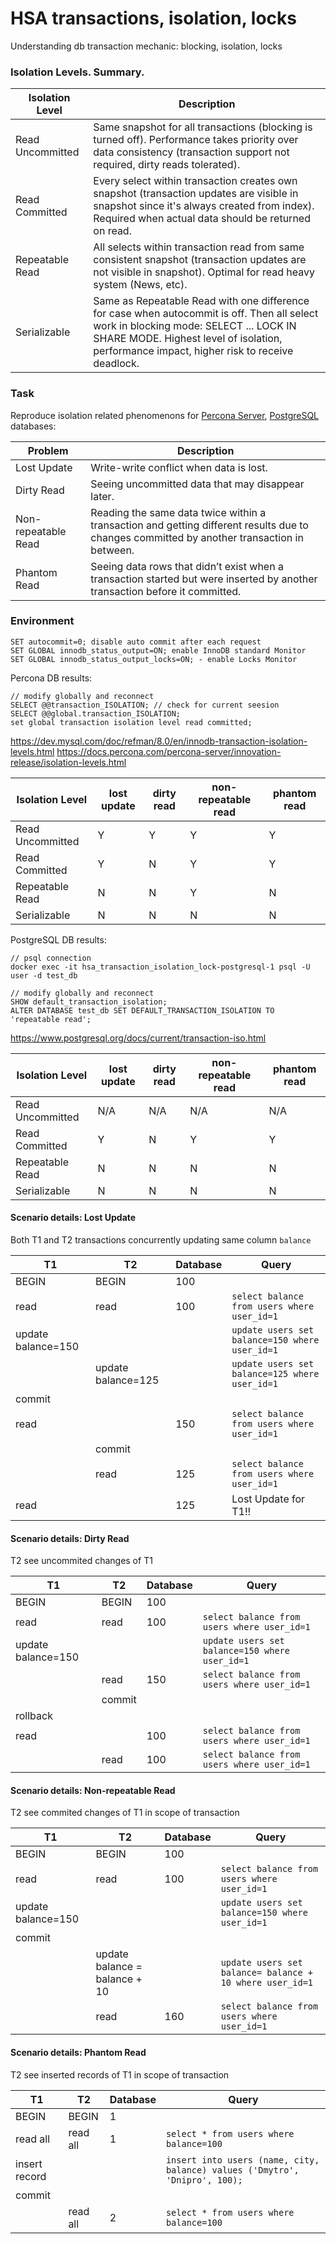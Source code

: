 # HSA transactions, isolation, locks
Understanding db transaction mechanic: blocking, isolation, locks

<h3>Isolation Levels. Summary.</h3>

| Isolation Level  | Description                                                                                                                                                                                                                         |
|------------------|-------------------------------------------------------------------------------------------------------------------------------------------------------------------------------------------------------------------------------------|
| Read Uncommitted | Same snapshot for all transactions (blocking is turned off). Performance takes priority over data consistency (transaction support not required, dirty reads tolerated).                                                            |
| Read Committed   | Every select within transaction creates own snapshot (transaction updates are visible in snapshot since it's always created from index). Required when actual data should be returned on read.                                      |
| Repeatable Read  | All selects within transaction read from same consistent snapshot (transaction updates are not visible in snapshot). Optimal for read heavy system (News, etc).                                                                     |
| Serializable     | Same as Repeatable Read with one difference for case when autocommit is off. Then all select work in blocking mode: SELECT ... LOCK IN SHARE MODE. Highest level of isolation, performance impact, higher risk to receive deadlock. |

<h3>Task</h3>

Reproduce isolation related phenomenons for [Percona Server](https://docs.percona.com/percona-server/8.0/index.html), [PostgreSQL](https://www.postgresql.org/docs/) databases:

| Problem             | Description                                                                                                                                |
|---------------------|--------------------------------------------------------------------------------------------------------------------------------------------|
| Lost Update         | Write-write conflict when data is lost.                                                                                                    |
| Dirty Read          | Seeing uncommitted data that may disappear later.                                                                                          |
| Non-repeatable Read | Reading the same data twice within a transaction and getting different results due to changes committed by another transaction in between. |
| Phantom Read        | Seeing data rows that didn’t exist when a transaction started but were inserted by another transaction before it committed.                |

<h3>Environment</h3>

```
SET autocommit=0; disable auto commit after each request
SET GLOBAL innodb_status_output=ON; enable InnoDB standard Monitor
SET GLOBAL innodb_status_output_locks=ON; - enable Locks Monitor
```

Percona DB results:
```
// modify globally and reconnect
SELECT @@transaction_ISOLATION; // check for current seesion
SELECT @@global.transaction_ISOLATION;
set global transaction isolation level read committed;

```
https://dev.mysql.com/doc/refman/8.0/en/innodb-transaction-isolation-levels.html
https://docs.percona.com/percona-server/innovation-release/isolation-levels.html

| Isolation Level  | lost update | dirty read | non-repeatable read | phantom read |
|------------------|-------------|------------|---------------------|--------------|
| Read Uncommitted | Y           | Y          | Y                   | Y            |
| Read Committed   | Y           | N          | Y                   | Y            |
| Repeatable Read  | N           | N          | Y                   | N            |
| Serializable     | N           | N          | N                   | N            |

PostgreSQL DB results:
```
// psql connection
docker exec -it hsa_transaction_isolation_lock-postgresql-1 psql -U user -d test_db

// modify globally and reconnect
SHOW default_transaction_isolation;
ALTER DATABASE test_db SET DEFAULT_TRANSACTION_ISOLATION TO 'repeatable read';
```
https://www.postgresql.org/docs/current/transaction-iso.html

| Isolation Level  | lost update | dirty read | non-repeatable read | phantom read |
|------------------|-------------|------------|---------------------|--------------|
| Read Uncommitted | N/A         | N/A        | N/A                 | N/A          |
| Read Committed   | Y           | N          | Y                   | Y            |
| Repeatable Read  | N           | N          | N                   | N            |
| Serializable     | N           | N          | N                   | N            |

<h4>Scenario details: Lost Update</h4>

Both T1 and T2 transactions concurrently updating same column ``balance``

| T1                 | T2                 | Database  | Query                                            |
|--------------------|--------------------|-----------|--------------------------------------------------|
| BEGIN              | BEGIN              | 100       |                                                  |
| read               | read               | 100       | ``select balance from users where user_id=1``    |
| update balance=150 |                    |           | ``update users set balance=150 where user_id=1`` |
|                    | update balance=125 |           | ``update users set balance=125 where user_id=1`` |
| commit             |                    |           |                                                  |
| read               |                    | 150       | ``select balance from users where user_id=1``    |
|                    | commit             |           |                                                  |
|                    | read               | 125       | ``select balance from users where user_id=1``    |
| read               |                    | 125       | Lost Update for T1!!                             |

<h4>Scenario details: Dirty Read</h4>

T2 see uncommited changes of T1

| T1                 | T2     | Database | Query                                            |
|--------------------|--------|----------|--------------------------------------------------|
| BEGIN              | BEGIN  | 100      |                                                  |
| read               | read   | 100      | ``select balance from users where user_id=1``    |
| update balance=150 |        |          | ``update users set balance=150 where user_id=1`` |
|                    | read   | 150      | ``select balance from users where user_id=1``    |
|                    | commit |          |                                                  |
| rollback           |        |          |                                                  |
| read               |        | 100      | ``select balance from users where user_id=1``    |
|                    | read   | 100      | ``select balance from users where user_id=1``    |

<h4>Scenario details: Non-repeatable Read</h4>

T2 see commited changes of T1 in scope of transaction

| T1                 | T2                            | Database | Query                                                      |
|--------------------|-------------------------------|----------|------------------------------------------------------------|
| BEGIN              | BEGIN                         | 100      |                                                            |
| read               | read                          | 100      | ``select balance from users where user_id=1``              |
| update balance=150 |                               |          | ``update users set balance=150 where user_id=1``           |
| commit             |                               |          |                                                            |
|                    | update balance = balance + 10 |          | ``update users set balance= balance + 10 where user_id=1`` |
|                    | read                          | 160      | ``select balance from users where user_id=1``              |

<h4>Scenario details: Phantom Read</h4>

T2 see inserted records of T1 in scope of transaction

| T1            | T2        | Database | Query                                                                         |
|---------------|-----------|----------|-------------------------------------------------------------------------------|
| BEGIN         | BEGIN     | 1        |                                                                               |
| read all      | read all  | 1        | ``select * from users where balance=100``                                     |
| insert record |           |          | ``insert into users (name, city, balance) values ('Dmytro', 'Dnipro', 100);`` |
| commit        |           |          |                                                                               |
|               | read all  | 2        | ``select * from users where balance=100``                                     |